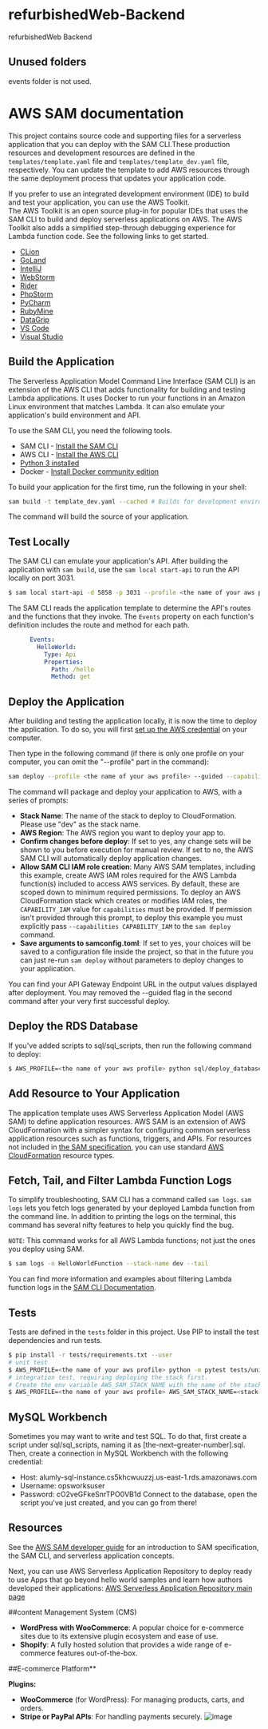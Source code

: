 # refurbishedWeb-Backend
refurbishedWeb Backend

## Unused folders
events folder is not used.

# AWS SAM documentation

This project contains source code and supporting files for a serverless application that you can deploy with the SAM CLI.These production resources and development resources are defined in the `templates/template.yaml` file and `templates/template_dev.yaml` file, respectively. You can update the template to add AWS resources through the same deployment process that updates your application code.

If you prefer to use an integrated development environment (IDE) to build and test your application, you can use the AWS Toolkit.  
The AWS Toolkit is an open source plug-in for popular IDEs that uses the SAM CLI to build and deploy serverless applications on AWS. The AWS Toolkit also adds a simplified step-through debugging experience for Lambda function code. See the following links to get started.

* [CLion](https://docs.aws.amazon.com/toolkit-for-jetbrains/latest/userguide/welcome.html)
* [GoLand](https://docs.aws.amazon.com/toolkit-for-jetbrains/latest/userguide/welcome.html)
* [IntelliJ](https://docs.aws.amazon.com/toolkit-for-jetbrains/latest/userguide/welcome.html)
* [WebStorm](https://docs.aws.amazon.com/toolkit-for-jetbrains/latest/userguide/welcome.html)
* [Rider](https://docs.aws.amazon.com/toolkit-for-jetbrains/latest/userguide/welcome.html)
* [PhpStorm](https://docs.aws.amazon.com/toolkit-for-jetbrains/latest/userguide/welcome.html)
* [PyCharm](https://docs.aws.amazon.com/toolkit-for-jetbrains/latest/userguide/welcome.html)
* [RubyMine](https://docs.aws.amazon.com/toolkit-for-jetbrains/latest/userguide/welcome.html)
* [DataGrip](https://docs.aws.amazon.com/toolkit-for-jetbrains/latest/userguide/welcome.html)
* [VS Code](https://docs.aws.amazon.com/toolkit-for-vscode/latest/userguide/welcome.html)
* [Visual Studio](https://docs.aws.amazon.com/toolkit-for-visual-studio/latest/user-guide/welcome.html)

## Build the Application

The Serverless Application Model Command Line Interface (SAM CLI) is an extension of the AWS CLI that adds functionality for building and testing Lambda applications. It uses Docker to run your functions in an Amazon Linux environment that matches Lambda. It can also emulate your application's build environment and API.

To use the SAM CLI, you need the following tools.

* SAM CLI - [Install the SAM CLI](https://docs.aws.amazon.com/serverless-application-model/latest/developerguide/serverless-sam-cli-install.html)
* AWS CLI - [Install the AWS CLI](https://docs.aws.amazon.com/cli/latest/userguide/getting-started-install.html)
* [Python 3 installed](https://www.python.org/downloads/)
* Docker - [Install Docker community edition](https://hub.docker.com/search/?type=edition&offering=community)

To build your application for the first time, run the following in your shell:

```bash
sam build -t template_dev.yaml --cached # Builds for development environment, which is what you will be testing on
```

The command will build the source of your application. 

## Test Locally

The SAM CLI can emulate your application's API. After building the application with `sam build`, use the `sam local start-api` to run the API locally on port 3031.

```bash
$ sam local start-api -d 5858 -p 3031 --profile <the name of your aws profile>
```

The SAM CLI reads the application template to determine the API's routes and the functions that they invoke. The `Events` property on each function's definition includes the route and method for each path.

```yaml
      Events:
        HelloWorld:
          Type: Api
          Properties:
            Path: /hello
            Method: get
```

## Deploy the Application

After building and testing the application locally, it is now the time to deploy the application. To do so, you will first [set up the AWS credential](https://docs.aws.amazon.com/serverless-application-model/latest/developerguide/serverless-getting-started-set-up-credentials.html) on your computer. 

Then type in the following command (if there is only one profile on your computer, you can omit the "--profile" part in the command):

```bash
sam deploy --profile <the name of your aws profile> --guided --capabilities CAPABILITY_NAMED_IAM
```

The command will package and deploy your application to AWS, with a series of prompts:

* **Stack Name**: The name of the stack to deploy to CloudFormation. Please use "dev" as the stack name.
* **AWS Region**: The AWS region you want to deploy your app to.
* **Confirm changes before deploy**: If set to yes, any change sets will be shown to you before execution for manual review. If set to no, the AWS SAM CLI will automatically deploy application changes.
* **Allow SAM CLI IAM role creation**: Many AWS SAM templates, including this example, create AWS IAM roles required for the AWS Lambda function(s) included to access AWS services. By default, these are scoped down to minimum required permissions. To deploy an AWS CloudFormation stack which creates or modifies IAM roles, the `CAPABILITY_IAM` value for `capabilities` must be provided. If permission isn't provided through this prompt, to deploy this example you must explicitly pass `--capabilities CAPABILITY_IAM` to the `sam deploy` command.
* **Save arguments to samconfig.toml**: If set to yes, your choices will be saved to a configuration file inside the project, so that in the future you can just re-run `sam deploy` without parameters to deploy changes to your application.

You can find your API Gateway Endpoint URL in the output values displayed after deployment.
You may removed the --guided flag in the second command after your very first successful deploy.

## Deploy the RDS Database
If you've added scripts to sql/sql_scripts, then run the following command to deploy:

```bash
$ AWS_PROFILE=<the name of your aws profile> python sql/deploy_database_changes.py
```

## Add Resource to Your Application
The application template uses AWS Serverless Application Model (AWS SAM) to define application resources. AWS SAM is an extension of AWS CloudFormation with a simpler syntax for configuring common serverless application resources such as functions, triggers, and APIs. For resources not included in [the SAM specification](https://github.com/awslabs/serverless-application-model/blob/master/versions/2016-10-31.md), you can use standard [AWS CloudFormation](https://docs.aws.amazon.com/AWSCloudFormation/latest/UserGuide/aws-template-resource-type-ref.html) resource types.

## Fetch, Tail, and Filter Lambda Function Logs

To simplify troubleshooting, SAM CLI has a command called `sam logs`. `sam logs` lets you fetch logs generated by your deployed Lambda function from the command line. In addition to printing the logs on the terminal, this command has several nifty features to help you quickly find the bug.

`NOTE`: This command works for all AWS Lambda functions; not just the ones you deploy using SAM.

```bash
$ sam logs -n HelloWorldFunction --stack-name dev --tail
```

You can find more information and examples about filtering Lambda function logs in the [SAM CLI Documentation](https://docs.aws.amazon.com/serverless-application-model/latest/developerguide/serverless-sam-cli-logging.html).

## Tests

Tests are defined in the `tests` folder in this project. Use PIP to install the test dependencies and run tests.

```bash
$ pip install -r tests/requirements.txt --user
# unit test
$ AWS_PROFILE=<the name of your aws profile> python -m pytest tests/unit -v
# integration test, requiring deploying the stack first.
# Create the env variable AWS_SAM_STACK_NAME with the name of the stack we are testing
$ AWS_PROFILE=<the name of your aws profile> AWS_SAM_STACK_NAME=<stack-name> python -m pytest tests/integration -v
```

## MySQL Workbench
Sometimes you may want to write and test SQL. To do that, first create a script under sql/sql_scripts, naming it as [the-next–greater-number].sql. Then, create a connection in MySQL Workbench with the following credential: 
* Host: alumly-sql-instance.cs5khcwuuzzj.us-east-1.rds.amazonaws.com
* Username: opsworksuser
* Password: cO2veGFkeSnrTPO0VB1d
Connect to the database, open the script you've just created, and you can go from there!

## Resources

See the [AWS SAM developer guide](https://docs.aws.amazon.com/serverless-application-model/latest/developerguide/what-is-sam.html) for an introduction to SAM specification, the SAM CLI, and serverless application concepts.

Next, you can use AWS Serverless Application Repository to deploy ready to use Apps that go beyond hello world samples and learn how authors developed their applications: [AWS Serverless Application Repository main page](https://aws.amazon.com/serverless/serverlessrepo/)

##content Management System (CMS)

- **WordPress with WooCommerce**: A popular choice for e-commerce sites due to its extensive plugin ecosystem and ease of use.
- **Shopify**: A fully hosted solution that provides a wide range of e-commerce features out-of-the-box.

##E-commerce Platform**

**Plugins:**
- **WooCommerce** (for WordPress): For managing products, carts, and orders.
- **Stripe or PayPal APIs**: For handling payments securely.
![image](https://github.com/refurbishedWeb/backend/assets/91359766/0249eb61-7ef1-494e-8943-297c6c023be7)

